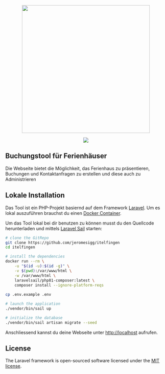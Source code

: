 <p align="center"><img src="https://itelfingen.ch/img/logo.png" width="400"></p>
<p align="center"><img src="https://itelfingen.ch/images/hero-bg.webp"></p>

## Buchungstool für Ferienhäuser

Die Webseite bietet die Möglichkeit, das Ferienhaus zu präsentieren, Buchungen und Kontaktanfragen zu erstellen und diese auch zu Administrieren

## Lokale Installation

Das Tool ist ein PHP-Projekt basiernd auf dem Framework [Laravel](https://laravel.com/). Um es lokal auszuführen brauchst du einen [Docker Container](https://docs.docker.com/).

Um das Tool lokal bei dir benutzen zu können musst du den Quellcode herunterladen und mittels [Laravel Sail](https://laravel.com/docs/9.x/sail) starten:

```bash
# clone the GitRepo
git clone https://github.com/jeromesigg/itelfingen
cd itelfingen

# install the dependencies
docker run --rm \
    -u "$(id -u):$(id -g)" \
    -v $(pwd):/var/www/html \
    -w /var/www/html \
    laravelsail/php81-composer:latest \
    composer install --ignore-platform-reqs
    
cp .env.example .env

# launch the application
./vendor/bin/sail up

# initialize the database
./vendor/bin/sail artisan migrate --seed
```

Anschliessend kannst du deine Webseite unter [http://localhost](http://localhost) aufrufen.
## License

The Laravel framework is open-sourced software licensed under the [MIT license](https://opensource.org/licenses/MIT).
